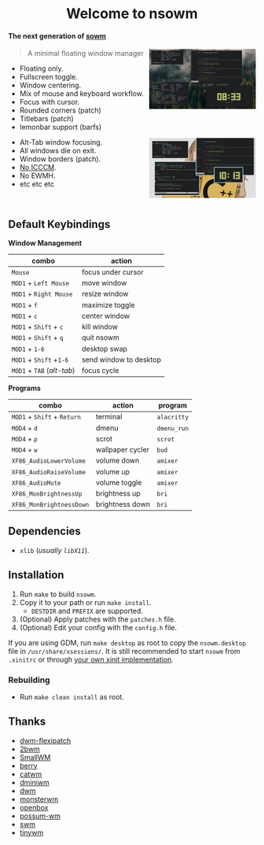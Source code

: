 <h1 align="center">Welcome to nsowm</h1>
<h4 align="left">The next generation of <a href="https://github.com/dylanaraps/sowm">sowm</a></h4>
<a href="https://github/com/luis-07/nsowm/screenshots/forrest-1.png"><img src="screenshots/forrest-1.png" width="43%" align="right"></a>

> A minimal floating window manager 


- Floating only.
- Fullscreen toggle.
- Window centering.
- Mix of mouse and keyboard workflow.
- Focus with cursor.
- Rounded corners (patch)
- Titlebars (patch)
- lemonbar support (barfs)


<a href="https://github.com/luis-07/nsowm/screenshots/anime-1.png"><img src="screenshots/anime-1.png" width="43%" align="right"></a>

- Alt-Tab window focusing.
- All windows die on exit.
- Window borders (patch).
- [No ICCCM](https://web.archive.org/web/20190617214524/https://raw.githubusercontent.com/kfish/xsel/1a1c5edf0dc129055f7764c666da2dd468df6016/rant.txt).
- No EWMH.
- etc etc etc


<br>

## Default Keybindings

**Window Management**

| combo                      | action                 |
| -------------------------- | -----------------------|
| `Mouse`                    | focus under cursor     |
| `MOD1` + `Left Mouse`      | move window            |
| `MOD1` + `Right Mouse`     | resize window          |
| `MOD1` + `f`               | maximize toggle        |
| `MOD1` + `c`               | center window          |
| `MOD1` + `Shift` + `c`     | kill window            |
| `MOD1` + `Shift` + `q`     | quit nsowm             |
| `MOD1` + `1-6`             | desktop swap           |
| `MOD1` + `Shift` +`1-6`    | send window to desktop |
| `MOD1` + `TAB` (*alt-tab*) | focus cycle            |

**Programs**

| combo                       | action           | program        |
| --------------------------- | ---------------- | -------------- |
| `MOD1` + `Shift` + `Return` | terminal         | `alacritty`    |
| `MOD4` + `d`                | dmenu            | `dmenu_run`    |
| `MOD4` + `p`                | scrot            | `scrot`        |
| `MOD4` + `w`                | wallpaper cycler | `bud`          |
| `XF86_AudioLowerVolume`     | volume down      | `amixer`       |
| `XF86_AudioRaiseVolume`     | volume up        | `amixer`       |
| `XF86_AudioMute`            | volume toggle    | `amixer`       |
| `XF86_MonBrightnessUp`      | brightness up    | `bri`          |
| `XF86_MonBrightnessDown`    | brightness down  | `bri`          |


## Dependencies

- `xlib` (*usually `libX11`*).


## Installation

1) Run `make` to build `nsowm`.
2) Copy it to your path or run `make install`.
    - `DESTDIR` and `PREFIX` are supported.
3) (Optional) Apply patches with the `patches.h` file.
4) (Optional) Edit your config with the `config.h` file.

If you are using GDM, run `make desktop` as root to copy the `nsowm.desktop` file in `/usr/share/xsessions/`. It is still recommended to start `nsowm` from `.xinitrc` or through
[your own xinit implementation](https://github.com/dylanaraps/bin/blob/dfd9a9ff4555efb1cc966f8473339f37d13698ba/x).

### Rebuilding
- Run `make clean install` as root.



## Thanks
- [dwm-flexipatch](https://github.com/bakkeby/dwm-flexipatch)
- [2bwm](https://github.com/venam/2bwm)
- [SmallWM](https://github.com/adamnew123456/SmallWM)
- [berry](https://github.com/JLErvin/berry)
- [catwm](https://github.com/pyknite/catwm)
- [dminiwm](https://github.com/moetunes/dminiwm)
- [dwm](https://dwm.suckless.org)
- [monsterwm](https://github.com/c00kiemon5ter/monsterwm)
- [openbox](https://github.com/danakj/openbox)
- [possum-wm](https://github.com/duckinator/possum-wm)
- [swm](https://github.com/dcat/swm)
- [tinywm](http://incise.org/tinywm.html)
